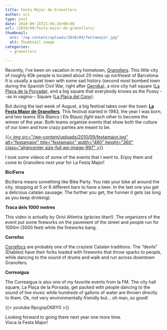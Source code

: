 ```yaml
---
title: Festa Major de Granollers
author: uri
type: post
date: 2010-09-15T21:56:34+00:00
url: /2010/09/festa-major-de-granollers/
thumbnail:
  src: "/wp-content/uploads/2010/09/festamajor.jpg"
  alt: Thumbnail image
categories:
  - granollers

---
```

Recently, I've been on vacation in my hometown, [Granollers][1]. This little city of roughly 60k people is located about 20 miles up northeast of Barcelona. It is usually a quiet town with some sad history (second most bombed town during the Spanish Civil War, right after [Gernika][2]), a nice city hall square ([La Plaça de la Porxada][3]), and a big square that everybody knows as the Pussy --as in vagina-- Square ([La Plaça del Cony][4]).

But during the last week of August, a big festival takes over the town: **[La Festa Major de Granollers][5]**. This festival started in 1983, the year I was born, and two teams (Els Blancs i Els Blaus) _fight_ each other to become the winner of the year. Both teams organize events that show both the culture of our town and how crazy parties are meant to be.

[{{< img src="/wp-content/uploads/2010/09/festamajor.jpg" alt="festamajor" title="festamajor" width="480" height="360" class="aligncenter size-full wp-image-997" >}}][6]

I took some videos of some of the events that I went to. Enjoy them and come to Granollers next year for La Festa Major!

**BiciFarra**

Bicifarra means something like Bike Party. You ride your bike all around the city, stopping at 5 or 6 different bars to have a beer. In the last one you get a delicious catalan sausage. The further you get, the funnier it gets (as long as you keep drinking).


**Traca dels 1000 metres**

This video is actually by Oriol Altimira (gràcies titan!). The organizers of the event put some fireworks on the pavement of the street and people run for 1000m (3000 feet) while the fireworks bang.


**Correfoc**

[Correfocs][7] are probably one of the craziest Catalan traditions. The &#8220;devils&#8221; (Diables) have their forks loaded with fireworks that throw sparks to people, while dancing to the sound of drums and walk and run across downtown Granollers.


**Correaigua**

The Correaigua is also one of my favorite events from la FM. The city hall square, La Plaça de la Porxada, get packed with people dancing to the sound of live music while hundreds of gallons of water are thrown directly to them. Ok, not very environmentally friendly but&#8230; oh man, so good! 

{{< youtube RpcgnpD68Y0 >}}

Looking forward to going there next year one more time.  
Visca la Festa Major!

 [1]: https://en.wikipedia.org/wiki/Granollers
 [2]: https://en.wikipedia.org/wiki/Gernika
 [3]: https://www.google.com/imgres?imgurl=https://eltemadeltema.files.wordpress.com/2010/03/la-porxada.jpg&imgrefurl=https://eltemadeltema.wordpress.com/2010/03/02/granollers-caciquisme-i-fractura-democratica-de-joan-garriga-i-andreu/&usg=__A8K25p0j-xeEVjdfDKo5bKDxMz0=&h=469&w=700&sz=143&hl=en&start=0&zoom=1&tbnid=jrXB9wZ6yzuDAM:&tbnh=129&tbnw=193&prev=/images%3Fq%3DPla%25C3%25A7a%2Bde%2Bla%2Bporxada%26um%3D1%26hl%3Den%26client%3Dfirefox-a%26sa%3DN%26rls%3Dorg.mozilla:en-US:official%26biw%3D1262%26bih%3D880%26tbs%3Disch:1&um=1&itbs=1&iact=rc&dur=401&ei=GDqRTIGIMsb_lgfStsnjAQ&oei=GDqRTIGIMsb_lgfStsnjAQ&esq=1&page=1&ndsp=31&ved=1t:429,r:27,s:0&tx=183&ty=87
 [4]: https://www.flickr.com/photos/cinglesdeberti/3074486498/
 [5]: https://www.blancsiblaus.cat/
 [6]: /wp-content/uploads/2010/09/festamajor.jpg
 [7]: https://en.wikipedia.org/wiki/Correfoc
